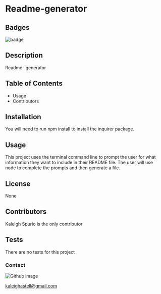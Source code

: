 
# Readme-generator
## Badges
![badge](https://img.shields.io/github/languages/top/Kaleighspurio/readme-generator)
## Description
Readme- generator
## Table of Contents
* Usage
* Contributors
## Installation
You will need to run npm install to install the inquirer package.
## Usage 
This project uses the terminal command line to prompt the user for what information they want to include in their README file.  The user will use node to complete the prompts and then generate a file.
## License
None
## Contributors
Kaleigh Spurio is the only contributor
## Tests
There are no tests for this project

### Contact
![Github image](https://avatars0.githubusercontent.com/u/59545884?s=460&u=bc7c30d8d395ed840212cb90e570281b8a82e0f8&v=4)

kaleighastell@gmail.com
